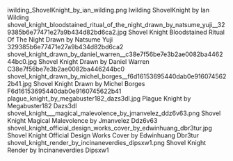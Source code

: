 iwilding_ShovelKnight_by_ian_wilding.png Iwilding ShovelKnight by Ian Wilding
shovel_knight_bloodstained_ritual_of_the_night_drawn_by_natsume_yuji__329385b6e77471e27a9b434d82bd6ca2.jpg Shovel Knight Bloodstained Ritual Of The Night Drawn by Natsume Yuji  329385b6e77471e27a9b434d82bd6ca2
shovel_knight_drawn_by_daniel_warren__c38e7f56be7e3b2ae0082ba446244bc0.jpg Shovel Knight Drawn by Daniel Warren  C38e7f56be7e3b2ae0082ba446244bc0
shovel_knight_drawn_by_michel_borges__f6d16153695440dab0e9160745622b41.jpg Shovel Knight Drawn by Michel Borges  F6d16153695440dab0e9160745622b41
plague_knight_by_megabuster182_dazs3dl.jpg Plague Knight by Megabuster182 Dazs3dl
shovel_knight___magical_malevolence_by_jmanvelez_ddz6v63.png Shovel Knight   Magical Malevolence by Jmanvelez Ddz6v63
shovel_knight_official_design_works_cover_by_edwinhuang_dbr3tur.jpg Shovel Knight Official Design Works Cover by Edwinhuang Dbr3tur
shovel_knight_render_by_incinaneverdies_dipsxw1.png Shovel Knight Render by Incinaneverdies Dipsxw1
